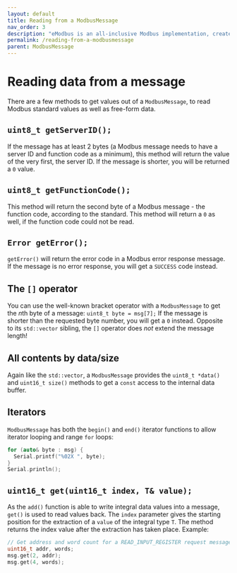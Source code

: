 ```yaml
---
layout: default
title: Reading from a ModbusMessage
nav_order: 3
description: "eModbus is an all-inclusive Modbus implementation, created for ESP32 and Arduino"
permalink: /reading-from-a-modbusmessage
parent: ModbusMessage
---
```


# Reading data from a message
There are a few methods to get values out of a `ModbusMessage`, to read Modbus standard values as well as free-form data.

## `uint8_t getServerID();`
If the message has at least 2 bytes (a Modbus message needs to have a server ID and function code as a minimum), this method will return the value of the very first, the server ID.
If the message is shorter, you will be returned a `0` value.

## `uint8_t getFunctionCode();`
This method will return the second byte of a Modbus message - the function code, according to the standard.
This method will return a `0` as well, if the function code could not be read.

## `Error getError();`
`getError()` will return the error code in a Modbus error response message. If the message is no error response, you will get a `SUCCESS` code instead.

## The `[]` operator
You can use the well-known bracket operator with a `ModbusMessage` to get the *n*th byte of a message: `uint8_t byte = msg[7];`
If the message is shorter than the requested byte number, you will get a `0` instead.
Opposite to its `std::vector` sibling, the `[]` operator does *not* extend the message length!

## All contents by data/size
Again like the `std::vector`, a `ModbusMessage` provides the `uint8_t *data()` and `uint16_t size()` methods to get a `const` access to the internal data buffer.

## Iterators
`ModbusMessage` has both the `begin()` and `end()` iterator functions to allow iterator looping and range `for` loops:

```cpp
for (auto& byte : msg) {
  Serial.printf("%02X ", byte);
}
Serial.println();
```

## `uint16_t get(uint16_t index, T& value);`
As the `add()` function is able to write integral data values into a message, `get()` is used to read values back.
The `index` parameter gives the starting position for the extraction of a `value` of the integral type `T`.
The method returns the index value after the extraction has taken place.
Example:

```cpp
// Get address and word count for a READ_INPUT_REGISTER request message
uint16_t addr, words;
msg.get(2, addr);
msg.get(4, words);
```
